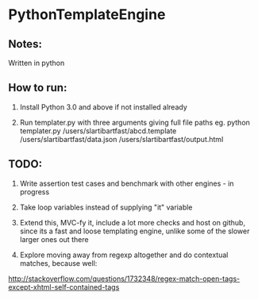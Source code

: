 PythonTemplateEngine
====================

Notes:
-------

Written in python

How to run:
------------

1. Install Python 3.0 and above if not installed already

2. Run templater.py with three arguments giving full file paths
eg. python templater.py /users/slartibartfast/abcd.template /users/slartibartfast/data.json /users/slartibartfast/output.html


TODO:
--------
1. Write assertion test cases and benchmark with other engines - in progress

2. Take loop variables instead of supplying "it" variable

3. Extend this, MVC-fy it, include a lot more checks and host on github, since its a fast and loose templating engine, unlike some of the slower larger ones out there

4. Explore moving away from regexp altogether and do contextual matches, because well:

http://stackoverflow.com/questions/1732348/regex-match-open-tags-except-xhtml-self-contained-tags
